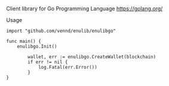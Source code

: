 Client library for Go Programming Language
https://golang.org/

Usage
```
import "github.com/vennd/enulib/enulibgo"

func main() {
	enulibgo.Init()

		wallet, err := enulibgo.CreateWallet(blockchain)
		if err != nil {
			log.Fatal(err.Error())
		}
}
```
